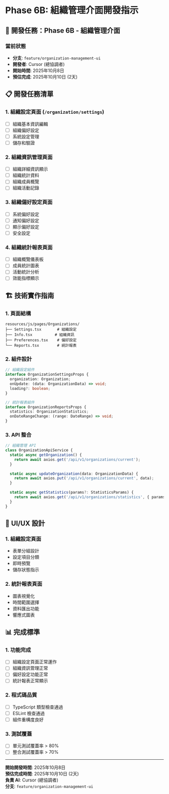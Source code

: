 # Phase 6B: 組織管理介面開發指示

## 🎯 開發任務：Phase 6B - 組織管理介面

### 當前狀態
- **分支**: `feature/organization-management-ui`
- **開發者**: Cursor (總協調者)
- **開始時間**: 2025年10月8日
- **預估完成**: 2025年10月10日 (2天)

## 📋 開發任務清單

### 1. 組織設定頁面 (`/organization/settings`)
- [ ] 組織基本資訊編輯
- [ ] 組織偏好設定
- [ ] 系統設定管理
- [ ] 儲存和驗證

### 2. 組織資訊管理頁面
- [ ] 組織詳細資訊顯示
- [ ] 組織統計資料
- [ ] 組織成員概覽
- [ ] 組織活動記錄

### 3. 組織偏好設定頁面
- [ ] 系統偏好設定
- [ ] 通知偏好設定
- [ ] 顯示偏好設定
- [ ] 安全設定

### 4. 組織統計報表頁面
- [ ] 組織概覽儀表板
- [ ] 成員統計圖表
- [ ] 活動統計分析
- [ ] 效能指標顯示

## 🏗️ 技術實作指南

### 1. 頁面結構
```
resources/js/pages/Organizations/
├── Settings.tsx       # 組織設定
├── Info.tsx          # 組織資訊
├── Preferences.tsx    # 偏好設定
└── Reports.tsx        # 統計報表
```

### 2. 組件設計
```typescript
// 組織設定組件
interface OrganizationSettingsProps {
  organization: Organization;
  onUpdate: (data: OrganizationData) => void;
  loading?: boolean;
}

// 統計報表組件
interface OrganizationReportsProps {
  statistics: OrganizationStatistics;
  onDateRangeChange: (range: DateRange) => void;
}
```

### 3. API 整合
```typescript
// 組織管理 API
class OrganizationApiService {
  static async getOrganization() {
    return await axios.get('/api/v1/organizations/current');
  }
  
  static async updateOrganization(data: OrganizationData) {
    return await axios.put('/api/v1/organizations/current', data);
  }
  
  static async getStatistics(params?: StatisticsParams) {
    return await axios.get('/api/v1/organizations/statistics', { params });
  }
}
```

## 🎨 UI/UX 設計

### 1. 組織設定頁面
- 表單分組設計
- 設定項目分類
- 即時預覽
- 儲存狀態指示

### 2. 統計報表頁面
- 圖表視覺化
- 時間範圍選擇
- 資料匯出功能
- 響應式圖表

## 📊 完成標準

### 1. 功能完成
- [ ] 組織設定頁面正常運作
- [ ] 組織資訊管理正常
- [ ] 偏好設定功能正常
- [ ] 統計報表正常顯示

### 2. 程式碼品質
- [ ] TypeScript 類型檢查通過
- [ ] ESLint 檢查通過
- [ ] 組件重構度良好

### 3. 測試覆蓋
- [ ] 單元測試覆蓋率 > 80%
- [ ] 整合測試覆蓋率 > 70%

---
**開始開發時間**: 2025年10月8日  
**預估完成時間**: 2025年10月10日 (2天)  
**負責 AI**: Cursor (總協調者)  
**分支**: `feature/organization-management-ui`
